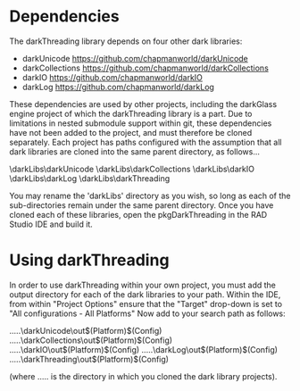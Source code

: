 # Dependencies

The darkThreading library depends on four other dark libraries:

  * darkUnicode      https://github.com/chapmanworld/darkUnicode
  * darkCollections  https://github.com/chapmanworld/darkCollections
  * darkIO           https://github.com/chapmanworld/darkIO
  * darkLog          https://github.com/chapmanworld/darkLog
  
These dependencies are used by other projects, including the darkGlass engine project of which the darkThreading library is a part. 
Due to limitations in nested submodule support within git, these dependencies have not been added to the project, and must therefore be cloned separately.
Each project has paths configured with the assumption that all dark libraries are cloned into the same parent directory, as follows...

\darkLibs\darkUnicode
\darkLibs\darkCollections
\darkLibs\darkIO
\darkLibs\darkLog
\darkLibs\darkThreading

You may rename the 'darkLibs' directory as you wish, so long as each of the sub-directories remain under the same parent directory.
Once you have cloned each of these libraries, open the pkgDarkThreading in the RAD Studio IDE and build it.

# Using darkThreading

In order to use darkThreading within your own project, you must add the output directory for each of the dark libraries to your path.
Within the IDE, from within "Project Options" ensure that the "Target" drop-down is set to "All configurations - All Platforms"
Now add to your search path as follows:

  .....\darkUnicode\out\$(Platform)\$(Config)
  .....\darkCollections\out\$(Platform)\$(Config)
  .....\darkIO\out\$(Platform)\$(Config)
  .....\darkLog\out\$(Platform)\$(Config)
  .....\darkThreading\out\$(Platform)\$(Config)
  
(where ..... is the directory in which you cloned the dark library projects).
